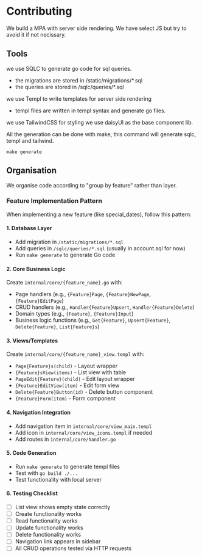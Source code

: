 # Contributing

We build a MPA with server side rendering. We have select JS but try to avoid it if not necissary.

## Tools
we use SQLC to generate go code for sql queries.
- the migrations are stored in /static/migrations/*.sql
- the queries are stored in /sqlc/queries/*.sql

we use Templ to write templates for server side rendering
- templ files are written in templ syntax and generate go files.

we use TailwindCSS for styling
we use daisyUI as the base component lib.

All the generation can be done with make, this command will generate sqlc, templ and tailwind.
```
make generate
```

## Organisation

We organise code according to "group by feature" rather than layer.

### Feature Implementation Pattern

When implementing a new feature (like special_dates), follow this pattern:

#### 1. Database Layer
- Add migration in `/static/migrations/*.sql`
- Add queries in `/sqlc/queries/*.sql` (usually in account.sql for now)
- Run `make generate` to generate Go code

#### 2. Core Business Logic
Create `internal/core/{feature_name}.go` with:
- Page handlers (e.g., `{Feature}Page`, `{Feature}NewPage`, `{Feature}EditPage`)
- CRUD handlers (e.g., `Handler{Feature}Upsert`, `Handler{Feature}Delete`)
- Domain types (e.g., `{Feature}`, `{Feature}Input`)
- Business logic functions (e.g., `Get{Feature}`, `Upsert{Feature}`, `Delete{Feature}`, `List{Feature}s`)

#### 3. Views/Templates
Create `internal/core/{feature_name}_view.templ` with:
- `Page{Feature}s(child)` - Layout wrapper
- `{Feature}sView(items)` - List view with table
- `PageEdit{Feature}(child)` - Edit layout wrapper  
- `{Feature}EditView(item)` - Edit form view
- `Delete{Feature}Button(id)` - Delete button component
- `{Feature}Form(item)` - Form component

#### 4. Navigation Integration
- Add navigation item in `internal/core/view_main.templ`
- Add icon in `internal/core/view_icons.templ` if needed
- Add routes in `internal/core/handler.go`

#### 5. Code Generation
- Run `make generate` to generate templ files
- Test with `go build ./...`
- Test functionality with local server

#### 6. Testing Checklist
- [ ] List view shows empty state correctly
- [ ] Create functionality works
- [ ] Read functionality works
- [ ] Update functionality works
- [ ] Delete functionality works
- [ ] Navigation link appears in sidebar
- [ ] All CRUD operations tested via HTTP requests
